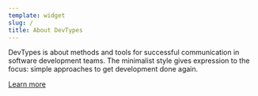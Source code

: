 ```yaml
---
template: widget
slug: /
title: About DevTypes
---
```


DevTypes is about methods and tools for successful communication in software development teams. The minimalist style gives expression to the focus: simple approaches to get development done again.

[Learn more](/about)
